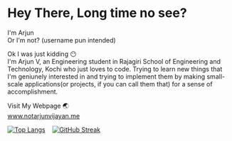 # Hey There, Long time no see?


I'm Arjun
<br>Or I'm not? (username pun intended)

Ok I was just kidding :no_mouth:
<br>I'm Arjun V, an Engineering student in Rajagiri School of Engineering and Technology, Kochi who just loves to code. Trying to learn new things that I'm geniunely interested in and trying to implement them by making small-scale applications(or projects, if you can call them that) for a sense of accomplishment.

Visit My Webpage :earth_asia:
<br>www.notarjunvijayan.me

[![Top Langs](https://github-readme-stats.vercel.app/api/top-langs/?username=notarjunvijayan&exclude_repo=avprivate,Githubcourse,notes,payroll-management-system,portfolio,PythonLabs&layout=compact&theme=transparent&hide_border=true)](https://github.com/anuraghazra/github-readme-stats)
&nbsp;&nbsp;&nbsp;[![GitHub Streak](https://github-readme-streak-stats.herokuapp.com?user=notarjunvijayan&theme=github-dark&hide_border=true)](https://git.io/streak-stats)
